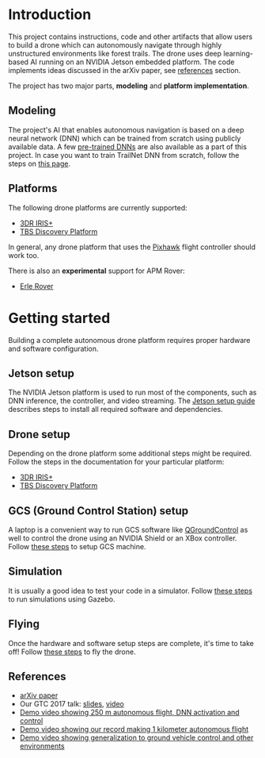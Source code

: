 # Introduction

This project contains instructions, code and other artifacts that allow users to build a drone which can autonomously navigate through highly unstructured environments like forest trails. The drone uses deep learning-based AI running on an NVIDIA Jetson embedded platform. The code implements ideas discussed in the arXiv paper, see [references](#references) section.

The project has two major parts, **modeling** and **platform implementation**.

## Modeling
The project's AI that enables autonomous navigation is based on a deep neural network (DNN) which can be trained from scratch using publicly available data. A few [pre-trained DNNs](../blob/master/models/pretrained/) are also available as a part of this project. In case you want to train TrailNet DNN from scratch, follow the steps on [this page](./Models).

## Platforms
The following drone platforms are currently supported:
* [3DR IRIS+](./3DR-Iris-Setup)
* [TBS Discovery Platform](../Skypad/TBS-Discovery-Setup)

In general, any drone platform that uses the [Pixhawk](https://pixhawk.org/) flight controller should work too.

There is also an **experimental** support for APM Rover:
* [Erle Rover](./Erle-Rover-Setup)

# Getting started
Building a complete autonomous drone platform requires proper hardware and software configuration. 

## Jetson setup
The NVIDIA Jetson platform is used to run most of the components, such as DNN inference, the controller, and video streaming. The [Jetson setup guide](./Jetson-Setup) describes steps to install all required software and dependencies.

## Drone setup
Depending on the drone platform some additional steps might be required. Follow the steps in the documentation for your particular platform:
* [3DR IRIS+](./3DR-Iris-Setup)
* [TBS Discovery Platform](./Skypad/TBS-Discovery-Setup)

## GCS (Ground Control Station) setup
A laptop is a convenient way to run GCS software like [QGroundControl](http://qgroundcontrol.com/) as well to control the drone using an NVIDIA Shield or an XBox controller. Follow [these steps](./GCSSetup) to setup GCS machine.

## Simulation
It is usually a good idea to test your code in a simulator. Follow [these steps](./testing-in-simulator) to run simulations using Gazebo.

## Flying
Once the hardware and software setup steps are complete, it's time to take off! Follow [these steps](./Launch-Sequence-and-Flying) to fly the drone.

## References
* [arXiv paper](https://arxiv.org/abs/1705.02550)
* Our GTC 2017 talk: [slides](http://on-demand.gputechconf.com/gtc/2017/presentation/s7172-nikolai-smolyanskiy-autonomous-drone-navigation-with-deep-learning.pdf), [video](http://on-demand.gputechconf.com/gtc/2017/video/s7172-smolyanskiy-autonomous-drone-navigation-with-deep-learning%20(1).PNG.mp4)
* [Demo video showing 250 m autonomous flight, DNN activation and control](https://www.youtube.com/watch?v=H7Ym3DMSGms)
* [Demo video showing our record making 1 kilometer autonomous flight](https://www.youtube.com/watch?v=USYlt9t0lZY)
* [Demo video showing generalization to ground vehicle control and other environments](https://www.youtube.com/watch?v=ZKF5N8xUxfw)
